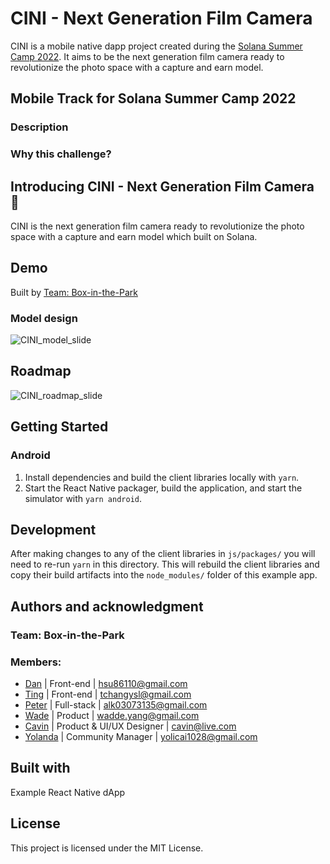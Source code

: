 # CINI - Next Generation Film Camera

CINI is a mobile native dapp project created during the [Solana Summer Camp 2022](https://solana.com/summercamp). It aims to be the next generation film camera ready to revolutionize the photo space with a capture and earn model.

## Mobile Track for Solana Summer Camp 2022

### Description

### Why this challenge?

## Introducing CINI - Next Generation Film Camera 📸

CINI is the next generation film camera ready to revolutionize the photo space with a capture and earn model which built on Solana.

## Demo

[hackathon video demo]: ()
[hackathon demo slides]: ()

Built by [Team: Box-in-the-Park](#authors-and-acknowledgment)

### Model design

![CINI_model_slide](https://user-images.githubusercontent.com/50972884/184951097-88b661b5-2593-4d76-89d0-93286f0d3728.png)

## Roadmap

![CINI_roadmap_slide](https://user-images.githubusercontent.com/50972884/184951241-aa0f9f9b-d26c-4e12-aa39-0775f2be43a2.png)

## Getting Started

### Android

1. Install dependencies and build the client libraries locally with `yarn`.
2. Start the React Native packager, build the application, and start the simulator with `yarn android`.

## Development

After making changes to any of the client libraries in `js/packages/` you will need to re-run `yarn` in this directory. This will rebuild the client libraries and copy their build artifacts into the `node_modules/` folder of this example app.

## Authors and acknowledgment

### Team: Box-in-the-Park

### Members:

- [Dan](https://github.com/danhsucowboy) | Front-end | hsu86110@gmail.com
- [Ting](https://github.com/this-ting) | Front-end | tchangysl@gmail.com
- [Peter](https://github.com/sc0Vu) | Full-stack | alk03073135@gmail.com
- [Wade](https://github.com/Nasuyue) | Product | wadde.yang@gmail.com
- [Cavin](https://github.com/imcavinc) | Product & UI/UX Designer | cavin@live.com
- [Yolanda](https://github.com/Yolandatsai) | Community Manager | yolicai1028@gmail.com

## Built with

Example React Native dApp

## License

This project is licensed under the MIT License.
